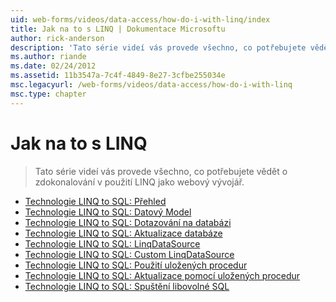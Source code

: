 ```yaml
---
uid: web-forms/videos/data-access/how-do-i-with-linq/index
title: Jak na to s LINQ | Dokumentace Microsoftu
author: rick-anderson
description: 'Tato série videí vás provede všechno, co potřebujete vědět o zdokonalování v použití LINQ jako webový vývojář.'
ms.author: riande
ms.date: 02/24/2012
ms.assetid: 11b3547a-7c4f-4849-8e27-3cfbe255034e
msc.legacyurl: /web-forms/videos/data-access/how-do-i-with-linq
msc.type: chapter
---
```

<a name="how-do-i-with-linq"></a>Jak na to s LINQ
====================
> Tato série videí vás provede všechno, co potřebujete vědět o zdokonalování v použití LINQ jako webový vývojář.


- [Technologie LINQ to SQL: Přehled](how-do-i-linq-to-sql-overview.md)
- [Technologie LINQ to SQL: Datový Model](how-do-i-linq-to-sql-data-model.md)
- [Technologie LINQ to SQL: Dotazování na databázi](how-do-i-linq-to-sql-querying-the-database.md)
- [Technologie LINQ to SQL: Aktualizace databáze](how-do-i-linq-to-sql-updating-the-database.md)
- [Technologie LINQ to SQL: LinqDataSource](how-do-i-linq-to-sql-linqdatasource.md)
- [Technologie LINQ to SQL: Custom LinqDataSource](how-do-i-linq-to-sql-custom-linqdatasource.md)
- [Technologie LINQ to SQL: Použití uložených procedur](how-do-i-linq-to-sql-using-stored-procedures.md)
- [Technologie LINQ to SQL: Aktualizace pomocí uložených procedur](how-do-i-linq-to-sql-updating-with-stored-procedures.md)
- [Technologie LINQ to SQL: Spuštění libovolné SQL](how-do-i-linq-to-sql-executing-arbitrary-sql.md)
